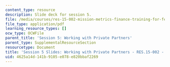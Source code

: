 ```yaml
---
content_type: resource
description: Slide deck for session 5.
file: /media/courses/res-15-002-mission-metrics-finance-training-for-federal-credit-program-professionals-summer-2016/4625a14d141b9105e078e820bbaf2269_MITRES15-002SUM16_Session_5.pdf
file_type: application/pdf
learning_resource_types: []
ocw_type: OCWFile
parent_title: 'Session 5: Working with Private Partners'
parent_type: SupplementalResourceSection
resourcetype: Document
title: 'Session 5 Slides: Working with Private Partners - RES.15-002 - Summer 2016'
uid: 4625a14d-141b-9105-e078-e820bbaf2269
---
```

